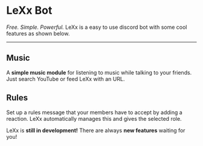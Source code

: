 # LeXx Bot
_Free. Simple. Powerful._
LeXx is a easy to use discord bot with some cool features as shown below.

---
## Music
A **simple music module** for listening to music while talking to your friends. Just search YouTube or feed LeXx with an URL.

## Rules
Set up a rules message that your members have to accept by adding a reaction. LeXx automatically manages this and gives the selected role.

LeXx is **still in development!** There are always **new features** waiting for you!
